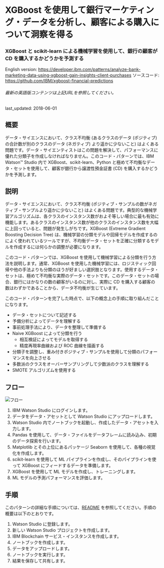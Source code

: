 # XGBoost を使用して銀行マーケティング・データを分析し、顧客による購入について洞察を得る

### XGBoost と scikit-learn による機械学習を使用して、銀行の顧客が CD を購入するかどうかを予測する

English version: https://developer.ibm.com/patterns/analyze-bank-marketing-data-using-xgboost-gain-insights-client-purchases
ソースコード: https://github.com/IBM/xgboost-financial-predictions

###### 最新の英語版コンテンツは上記URLを参照してください。
last_updated: 2018-06-01

 ## 概要

データ・サイエンスにおいて、クラス不均衡 (あるクラスのデータ (ポジティブ) の合計数が別のクラスのデータ (ネガティブ) より遥かに少ないこと) はよくある問題です。データ・サイエンティストはこの問題を解決して、パフォーマンスに優れた分類子を作成しなければなりません。このコード・パターンでは、IBM Watson™ Studio 内で XGBoost、scikit-learn、Python と極めて不均衡なデータ・セットを使用して、顧客が銀行から譲渡性預金証書 (CD) を購入するかどうかを予測します。

## 説明

データ・サイエンスにおいて、クラス不均衡 (ポジティブ・サンプルの数がネガティブ・サンプルより遥かに少ないこと) はよくある問題です。典型的な機械学習アルゴリズムは、各クラスのインスタンス数がおよそ等しい場合に最も有効に機能します。あるクラスのインスタンス数が他のクラスのインスタンス数を大幅に上回っていると、問題が発生しがちです。XGBoost (Extreme Gradient Boosting Decision Tree) は、機械学習の分類モデルや回帰モデルを作成するのによく使われているツールですが、不均衡データ・セットを正確に分類するモデルを作成するには何らかの調整が必要になります。

このコード・パターンでは、XGBoost を使用して機械学習による分類を行う方法を説明します。通常、XGBoost を使用した機械学習には、ロジスティック回帰や他の手法よりも分類のほうが好ましい選択肢となります。使用するデータ・セットは、極めて不均衡な実際のデータ・セットです。このデータ・セットの場合、銀行にはかなりの数の顧客がいるのに対し、実際に CD を購入する顧客の数はわずかであることから、データ不均衡が生じています。

このコード・パターンを完了した時点で、以下の概念上の手順に取り組んだことになります。

* データ・セットについて記述する
* 予備分析によってデータを理解する
* 事前処理手法により、データを整理して準備する
* Naive XGBoost によって分類を行う
  * 相互検証によってモデルを取得する
  * 精度再現率曲線および ROC 曲線を描画する
* 分類子を調整し、重み付きポジティブ・サンプルを使用して分類のパフォーマンスを向上させる
* 多数派のクラスをオーバーサンプリングして少数派のクラスを理解する
* SMOTE アルゴリズムを使用する

## フロー

![フロー](../../images/xgboost-architecture-1.png)

1. IBM Watson Studio にログインします。
1. データをデータ・アセットとして Watson Studio にアップロードします。
1. Watson Studio 内でノートブックを起動し、作成したデータ・アセットを入力します。
1. Pandas を使用して、データ・ファイルをデータフレームに読み込み、初期のデータ探索を行います。
1. Matplotlib とその上位にあるパッケージ Seaborn を使用して、各種の視覚化を作成します。
1. scikit-learn を使用して ML パイプラインを作成し、そのパイプラインを使って XGBoost にフィードするデータを準備します。
1. XGBoost を使用して ML モデルを作成し、トレーニングします。
1. ML モデルの予測パフォーマンスを評価します。

## 手順

このパターンの詳細な手順については、[README](https://github.com/IBM/xgboost-financial-predictions#predicting-bank-clients-cerificate-of-deposit-purchase-using-scikit-learn-and-xgboost-for-imbalance-dataset) を参照してください。手順の概要は以下のとおりです。

1. Watson Studio に登録します。
1. 新しい Watson Studio プロジェクトを作成します。
1. IBM Blockchain サービス・インスタンスを作成します。
1. ノートブックを作成します。
1. データをアップロードします。
1. ノートブックを実行します。
1. 結果を保存して共有します。
